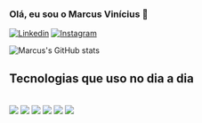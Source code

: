 
### Olá, eu sou o Marcus Vinícius 👋

[![Linkedin](https://img.shields.io/badge/LinkedIn-0077B5?style=for-the-badge&logo=linkedin&logoColor=white)](www.linkedin.com/in/marcus-viniciuslima)
[![Instagram](https://img.shields.io/badge/Instagram-E4405F?style=for-the-badge&logo=instagram&logoColor=white)](https://www.instagram.com/marcusvlld)

![Marcus's GitHub stats](https://github-readme-stats.vercel.app/api?username=marcusvlld&show_icons=true&theme=radical)

## Tecnologias que uso no dia a dia

<div style="display: inline_block"><br/>
    <img align="center" att="html5" src="https://img.shields.io/badge/HTML5-E34F26?style=for-the-badge&logo=html5&logoColor=white">
    <img align="center" att="html5" src="https://img.shields.io/badge/CSS3-1572B6?style=for-the-badge&logo=css3&logoColor=white">
     <img align="center" att="html5" src="https://img.shields.io/badge/JavaScript-F7DF1E?style=for-the-badge&logo=javascript&logoColor=black">
    <img align="center" att="html5" src="https://img.shields.io/badge/Node.js-43853D?style=for-the-badge&logo=node.js&logoColor=white">
     <img align="center" att="html5" src="https://img.shields.io/badge/PHP-777BB4?style=for-the-badge&logo=php&logoColor=white">
      <img align="center" att="html5" src="https://img.shields.io/badge/React-20232A?style=for-the-badge&logo=react&logoColor=61DAFB">  
</div>




